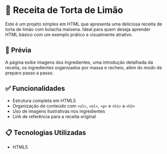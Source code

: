 # 🍋 Receita de Torta de Limão

Este é um projeto simples em HTML que apresenta uma deliciosa receita de torta de limão com bolacha maisena. Ideal para quem deseja aprender HTML básico com um exemplo prático e visualmente atrativo.

## 📸 Prévia

A página exibe imagens dos ingredientes, uma introdução detalhada da receita, os ingredientes organizados por massa e recheio, além do modo de preparo passo a passo.

## ✅ Funcionalidades

- Estrutura completa em HTML5
- Organização de conteúdo com `<ul>`, `<ol>`, `<p>` e `<h1>` a `<h2>`
- Uso de imagens ilustrativas nos ingredientes
- Link de referência para a receita original

## 📋 Tecnologias Utilizadas

- HTML5
